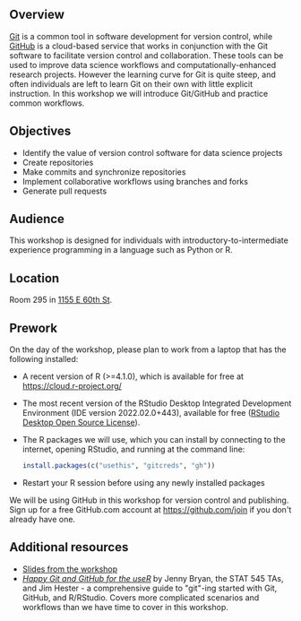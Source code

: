 ## Overview

[Git](https://git-scm.com/) is a common tool in software development for version control, while [GitHub](https://github.com/) is a cloud-based service that works in conjunction with the Git software to facilitate version control and collaboration. These tools can be used to improve data science workflows and computationally-enhanced research projects. However the learning curve for Git is quite steep, and often individuals are left to learn Git on their own with little explicit instruction. In this workshop we will introduce Git/GitHub and practice common workflows.

## Objectives

- Identify the value of version control software for data science projects
- Create repositories
- Make commits and synchronize repositories
- Implement collaborative workflows using branches and forks
- Generate pull requests

## Audience

This workshop is designed for individuals with introductory-to-intermediate experience programming in a language such as Python or R.

## Location

Room 295 in [1155 E 60th St](https://goo.gl/maps/7n7wDsd9mjnfRBtR8).

## Prework

On the day of the workshop, please plan to work from a laptop that has the following installed:

- A recent version of R (>=4.1.0), which is available for free at https://cloud.r-project.org/
- The most recent version of the RStudio Desktop Integrated Development Environment (IDE version 2022.02.0+443), available for free ([RStudio Desktop Open Source License](https://www.rstudio.com/products/rstudio/download/#download)).
- The R packages we will use, which you can install by connecting to the internet, opening RStudio, and running at the command line:

    ```r
    install.packages(c("usethis", "gitcreds", "gh"))
    ```

- Restart your R session before using any newly installed packages

We will be using GitHub in this workshop for version control and publishing. Sign up for a free GitHub.com account at <https://github.com/join> if you don't already have one.

## Additional resources

- [Slides from the workshop](https://css-skills.github.io/intro-to-git/slides/)
- [*Happy Git and GitHub for the useR*](https://happygitwithr.com/) by Jenny Bryan, the STAT 545 TAs, and Jim Hester - a comprehensive guide to "git"-ing started with Git, GitHub, and R/RStudio. Covers more complicated scenarios and workflows than we have time to cover in this workshop.

